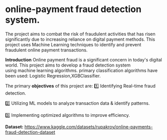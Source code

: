 # online-payment fraud detection system.
The project aims to combat the risk of fraudulent activities that has risen significantly due to increasing reliance on digital 
payment methods. This project uses Machine Learning techniques to identify and prevent fraudulent online payment transactions.

**Introduction**
Online payment fraud is a significant concern in today's digital world. This project aims to develop a fraud detection system  
using machine learning algorithms.  primary classification algorithms have been used: Logistic Regression,XGBClassifier.

The primary **objectives** of this project are: 
1️⃣ Identifying Real-time fraud detection.

2️⃣ Utilizing ML models to analyze transaction data & identify patterns.

3️⃣ Implementing optimized algorithms to improve efficiency.

**Dataset:**
https://www.kaggle.com/datasets/rupakroy/online-payments-fraud-detection-dataset
